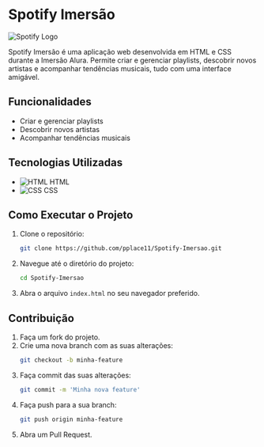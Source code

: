 # Spotify Imersão

![Spotify Logo](https://upload.wikimedia.org/wikipedia/commons/1/19/Spotify_logo_without_text.svg)

Spotify Imersão é uma aplicação web desenvolvida em HTML e CSS durante a Imersão Alura. Permite criar e gerenciar playlists, descobrir novos artistas e acompanhar tendências musicais, tudo com uma interface amigável.

## Funcionalidades

- Criar e gerenciar playlists
- Descobrir novos artistas
- Acompanhar tendências musicais

## Tecnologias Utilizadas

- ![HTML](https://upload.wikimedia.org/wikipedia/commons/6/61/HTML5_logo_and_wordmark.svg:height="20px") HTML
- ![CSS](https://upload.wikimedia.org/wikipedia/commons/d/d5/CSS3_logo_and_wordmark.svg:height="20px") CSS

## Como Executar o Projeto

1. Clone o repositório:
    ```bash
    git clone https://github.com/pplace11/Spotify-Imersao.git
    ```

2. Navegue até o diretório do projeto:
    ```bash
    cd Spotify-Imersao
    ```

3. Abra o arquivo `index.html` no seu navegador preferido.

## Contribuição

1. Faça um fork do projeto.
2. Crie uma nova branch com as suas alterações:
    ```bash
    git checkout -b minha-feature
    ```
3. Faça commit das suas alterações:
    ```bash
    git commit -m 'Minha nova feature'
    ```
4. Faça push para a sua branch:
    ```bash
    git push origin minha-feature
    ```
5. Abra um Pull Request.
